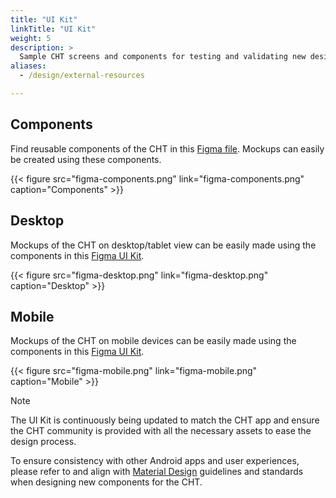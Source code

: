 ```yaml
---
title: "UI Kit"
linkTitle: "UI Kit"
weight: 5
description: >
  Sample CHT screens and components for testing and validating new designs or workflows
aliases:
  - /design/external-resources

---
```


## Components
Find reusable components of the CHT in this [Figma file](https://www.figma.com/design/L2QNLhx4ijc8cje0avzbQc/CHT-UI-Kit-%7C-September-2024?node-id=2-3&p=f&t=4SVeBCULkoFmpgko-0). Mockups can easily be created using these components.

{{< figure src="figma-components.png" link="figma-components.png" caption="Components" >}}

## Desktop
Mockups of the CHT on desktop/tablet view can be easily made using the components in this [Figma UI Kit](https://www.figma.com/design/L2QNLhx4ijc8cje0avzbQc/CHT-UI-Kit-%7C-September-2024?node-id=369-9899&p=f&t=4SVeBCULkoFmpgko-0).

{{< figure src="figma-desktop.png" link="figma-desktop.png" caption="Desktop" >}}

## Mobile
Mockups of the CHT on mobile devices can be easily made using the components in this [Figma UI Kit](https://www.figma.com/design/L2QNLhx4ijc8cje0avzbQc/CHT-UI-Kit-%7C-September-2024?node-id=184-1450&p=f&t=4SVeBCULkoFmpgko-0).

{{< figure src="figma-mobile.png" link="figma-mobile.png" caption="Mobile" >}}

> [!NOTE] 
> The UI Kit is continuously being updated to match the CHT app and ensure the CHT community is provided with all the necessary assets to ease the design process.

To ensure consistency with other Android apps and user experiences, please refer to and align with [Material Design](https://m3.material.io/) guidelines and standards when designing new components for the CHT.
